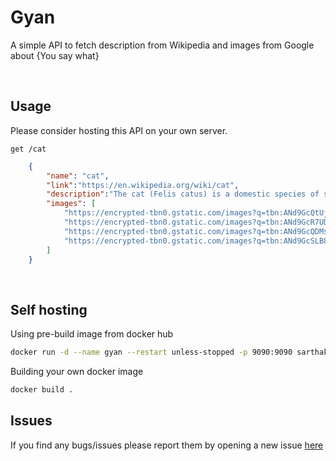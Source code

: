 # Gyan

A simple API to fetch description from Wikipedia and images from Google about {You say what}

<br />

## Usage
Please consider hosting this API on your own server.


`get /cat`
```json
    {
        "name": "cat",
        "link":"https://en.wikipedia.org/wiki/cat",
        "description":"The cat (Felis catus) is a domestic species of small carnivorous mammal. It is the only domesticated species in the family Felidae and is often referred to as the domestic cat to distinguish it from the...", 
        "images": [
            "https://encrypted-tbn0.gstatic.com/images?q=tbn:ANd9GcQtUjizJshX52X_qhGXsa2rIVOnGlRtXhBqnNPMB2JSn_ibAnT0s9aWUeAbfjE\u0026s",
            "https://encrypted-tbn0.gstatic.com/images?q=tbn:ANd9GcR7UDPBCebpUM7tMLJEJwrU_6DW6OBmLaLBVSmWM8YXq7ChWw2fPbR4ZrKEiA\u0026s",
            "https://encrypted-tbn0.gstatic.com/images?q=tbn:ANd9GcQDMskdkM6NS4oWAlHkAQ2giiArqn9evNFoTp2ExtsB321P8Db83BIT45cgfjI\u0026s",
            "https://encrypted-tbn0.gstatic.com/images?q=tbn:ANd9GcSLB8lwPF4UIM4Ck4ZdvI3qwYCX9InrEGdmqbcaQOac4CdOr4QZMDHWWFKjwNA\u0026s"
        ]
    }
```

<br />

## Self hosting

Using pre-build image from docker hub
```sh
docker run -d --name gyan --restart unless-stopped -p 9090:9090 sarthakpranesh/gyan
```

Building your own docker image
```sh
docker build .
```

## Issues
If you find any bugs/issues please report them by opening a new issue [here](https://github.com/sarthakpranesh/Gyan/issues)
